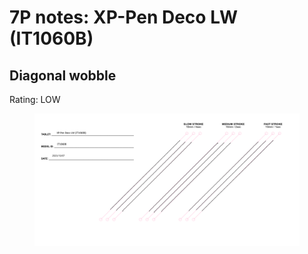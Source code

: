 # 7P notes: XP-Pen Deco LW (IT1060B)



## Diagonal wobble

Rating: LOW

<figure><img src="../../../../.gitbook/assets/XP-Pen Deco LW (IT1060B).png" alt=""><figcaption></figcaption></figure>

